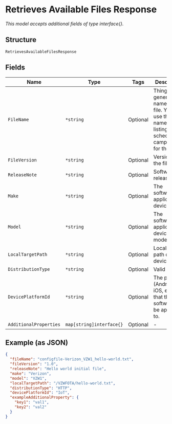 
# Retrieves Available Files Response

*This model accepts additional fields of type interface{}.*

## Structure

`RetrievesAvailableFilesResponse`

## Fields

| Name | Type | Tags | Description |
|  --- | --- | --- | --- |
| `FileName` | `*string` | Optional | ThingSpace-generated name of the file. You will use this name when listing or scheduling campaigns for the file. |
| `FileVersion` | `*string` | Optional | Version of the file. |
| `ReleaseNote` | `*string` | Optional | Software release note. |
| `Make` | `*string` | Optional | The software-applicable device make. |
| `Model` | `*string` | Optional | The software-applicable device model. |
| `LocalTargetPath` | `*string` | Optional | Local target path on the device. |
| `DistributionType` | `*string` | Optional | Valid values |
| `DevicePlatformId` | `*string` | Optional | The platform (Android, iOS, etc.,) that the software can be applied to. |
| `AdditionalProperties` | `map[string]interface{}` | Optional | - |

## Example (as JSON)

```json
{
  "fileName": "configfile-Verizon_VZW1_hello-world.txt",
  "fileVersion": "1.0",
  "releaseNote": "Hello world initial file",
  "make": "Verizon",
  "model": "VZW1",
  "localTargetPath": "/VZWFOTA/hello-world.txt",
  "distributionType": "HTTP",
  "devicePlatformId": "IoT",
  "exampleAdditionalProperty": {
    "key1": "val1",
    "key2": "val2"
  }
}
```

